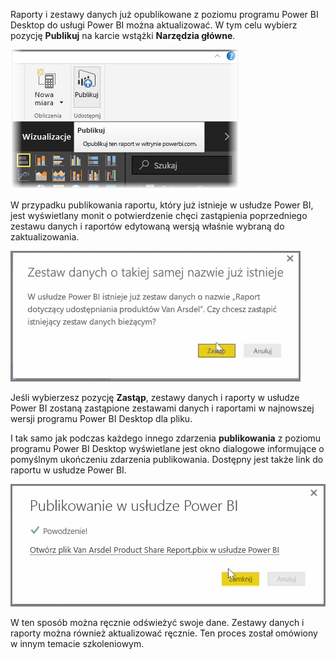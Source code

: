 Raporty i zestawy danych już opublikowane z poziomu programu Power BI Desktop do usługi Power BI można aktualizować. W tym celu wybierz pozycję **Publikuj** na karcie wstążki **Narzędzia główne**.

![](media/4-5-manually-republish-reports/4-5_0.png)

W przypadku publikowania raportu, który już istnieje w usłudze Power BI, jest wyświetlany monit o potwierdzenie chęci zastąpienia poprzedniego zestawu danych i raportów edytowaną wersją właśnie wybraną do zaktualizowania.

![](media/4-5-manually-republish-reports/4-5_1.png)

Jeśli wybierzesz pozycję **Zastąp**, zestawy danych i raporty w usłudze Power BI zostaną zastąpione zestawami danych i raportami w najnowszej wersji programu Power BI Desktop dla pliku.

I tak samo jak podczas każdego innego zdarzenia **publikowania** z poziomu programu Power BI Desktop wyświetlane jest okno dialogowe informujące o pomyślnym ukończeniu zdarzenia publikowania. Dostępny jest także link do raportu w usłudze Power BI.

![](media/4-5-manually-republish-reports/4-5_2.png)

W ten sposób można ręcznie odświeżyć swoje dane. Zestawy danych i raporty można również aktualizować ręcznie. Ten proces został omówiony w innym temacie szkoleniowym.

